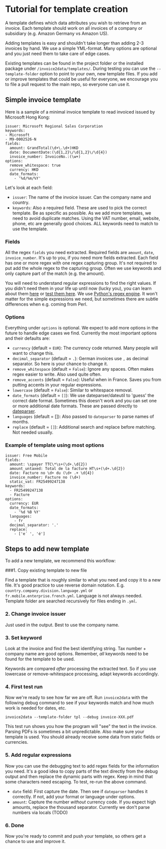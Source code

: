 # Tutorial for template creation

A template defines which data attributes you wish to retrieve from an invoice. Each template should work on all invoices of a company or subsidiary (e.g. Amazon Germany vs Amazon US).

Adding templates is easy and shouldn't take longer than adding 2-3 invoices by hand. We use a simple YML-format. Many options are optional and you just need them to take care of edge cases.

Existing templates can be found in the project folder or the installed package under `/invoice2data/templates/`. During testing you can use the `--template-folder` option to point to your own, new template files. If you add or improve templates that could be useful for everyone, we encourage you to file a pull request to the main repo, so everyone can use it.

## Simple invoice template

Here is a sample of a minimal invoice template to read invoiced issued by Microsoft Hong Kong:

```
issuer: Microsoft Regional Sales Corporation
keywords:
- Microsoft
- M9-0002526-N
fields:
  amount: GrandTotal(\d+\.\d+)HKD
  date: DocumentDate:(\d{1,2}\/\d{1,2}\/\d{4})
  invoice_number: InvoiceNo.:(\w+)
options:
  remove_whitespace: true
  currency: HKD
  date_formats:
    - '%d/%m/%Y'
```

Let's look at each field:

- `issuer`: The name of the invoice issuer. Can the company name and country.
- `keywords`: Also a required field. These are used to pick the correct template. Be as specific as possible. As we add more templates, we need to avoid duplicate matches. Using the VAT number, email, website, phone, etc are generally good choices. ALL keywords need to match to use the template.

### Fields
All the regex `fields` you need extracted. Required fields are `amount`, `date`, `invoice_number`. It's up to you, if you need more fields extracted. Each field has one or more regex with one regex capturing group. It's not required to put add the whole regex to the capturing group. Often we use keywords and only capture part of the match (e.g. the amount).

You will need to understand regular expressions to find the right values. If you didn't need them in your life up until now (lucky you), you can learn about them [here](http://www.zytrax.com/tech/web/regex.htm) or [test them here](http://www.regexr.com/). We use [Python's regex engine](https://docs.python.org/2/library/re.html). It won't matter for the simple expressions we need, but sometimes there are subtle differences when e.g. coming from Perl.

### Options

Everything under `options` is optional. We expect to add more options in the future to handle edge cases we find. Currently the most important options and their defaults are:

- `currency` (default = `EUR`): The currency code returned. Many people will want to change this.
- `decimal_separator` (default = `.`): German invoices use `,` as decimal separator. So here is your chance to change it.
- `remove_whitespace` (default = `False`): Ignore any spaces. Often makes regex easier to write. Also used quite often.
- `remove_accents` (default = `False`): Useful when in France. Saves you from putting accents in your regular expressions.
- `lowercase` (default = `False`): Similar to whitespace removal.
- `date_formats` (default = `[]`): We use dateparser/dateutil to 'guess' the correct date format. Sometimes this doesn't work and you can set one or more additional date formats. These are passed directly to [dateparser](https://github.com/scrapinghub/dateparser).
- `languages` (default = []): Also passed to `dateparser` to parse names of months.
- `replace` (default = `[]`): Additional search and replace before matching. Not needed usually.

### Example of template using most options

```
issuer: Free Mobile
fields:
  amount: \spayer TTC\*\s+(\d+.\d{2})
  amount_untaxed: Total de la facture HT\s+(\d+.\d{2})
  date: Facture no \d+ du (\d+ .+ \d{4})
  invoice_number: Facture no (\d+)
  static_vat: FR25499247138
keywords:
  - FR25499247138
  - Facture
options:
  currency: EUR
  date_formats:
    - '%d %B %Y'
  languages:
    - fr
  decimal_separator: '.'
  replace:
    - ['e´ ', 'é']
```

## Steps to add new template

To add a new template, we recommend this workflow:

###1. Copy existing template to new file

Find a template that is roughly similar to what you need and copy it to a new file. It's good practice to use reverse domain notation. E.g. `country.company.division.language.yml` or `fr.mobile.enterprise.french.yml`. Language is not always needed. Template folder are searched recursively for files ending in `.yml`.

### 2. Change invoice issuer
Just used in the output. Best to use the company name.

### 3. Set keyword
Look at the invoice and find the best identifying string. Tax number + company name are good options. Remember, *all* keywords need to be found for the template to be used.

Keywords are compared *after* processing the extracted text. So if you use lowercase or remove-whitespace processing, adapt keywords accordingly.

### 4. First test run
Now we're ready to see how far we are off. Run `invoice2data` with the following debug command to see if your keywords match and how much work is needed for dates, etc.

`invoice2data --template-folder tpl --debug invoice-XXX.pdf`

This test run shows you how the program will "see" the text in the invoice. Parsing PDFs is sometimes a bit unpredictable. Also make sure your template is used. You should already receive some data from static fields or currencies.

### 5. Add regular expressions
Now you can use the debugging text to add regex fields for the information you need. It's a good idea to copy parts of the text directly from the debug output and then replace the dynamic parts with regex. Keep in mind that some characters need escaping.  To test, re-run the above command.

- `date` field: First capture the date. Then see if `dateparser` handles it correctly. If not, add your format or language under options.
- `amount`: Capture the number *without* currency code. If you expect high amounts, replace the thousand separator. Currently we don't parse numbers via locals (TODO)

### 6. Done
Now you're ready to commit and push your template, so others get a chance to use and improve it.
